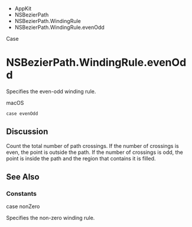 

- AppKit
- NSBezierPath
- NSBezierPath.WindingRule
-  NSBezierPath.WindingRule.evenOdd 

Case

# NSBezierPath.WindingRule.evenOdd

Specifies the even-odd winding rule.

macOS

``` source
case evenOdd
```

## Discussion

Count the total number of path crossings. If the number of crossings is even, the point is outside the path. If the number of crossings is odd, the point is inside the path and the region that contains it is filled.

## See Also

### Constants

case nonZero

Specifies the non-zero winding rule.

